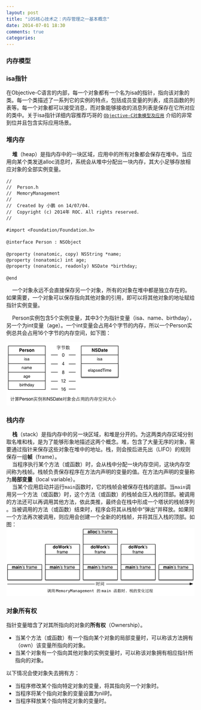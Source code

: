 ```yaml
---
layout: post
title: "iOS核心技术之：内存管理之一基本概念"
date: 2014-07-01 18:30
comments: true
categories: 
---
```


### 内存模型

### isa指针
在Objective-C语言的内部，每一个对象都有一个名为isa的指针，指向该对象的类。每一个类描述了一系列它的实例的特点，包括成员变量的列表，成员函数的列表等。每一个对象都可以接受消息，而对象能够接收的消息列表是保存在它所对应的类中。关于isa指针详细内容推荐巧哥的 [`Objective-C对象模型及应用`](http://blog.devtang.com/blog/2013/10/15/objective-c-object-model/) 介绍的非常到位并且包含实际应用场景。

### 堆内存
&nbsp;&nbsp;&nbsp;&nbsp;**堆**（heap）是指内存中的一块区域，应用中的所有对象都会保存在堆中。当应用向某个类发送alloc消息时，系统会从堆中分配出一块内存，其大小足够存放相应对象的全部实例变量。

```
//
//  Person.h
//  MemoryManagement
//
//  Created by 小鹏 on 14/07/04.
//  Copyright (c) 2014年 ROC. All rights reserved.
//

#import <Foundation/Foundation.h>

@interface Person : NSObject

@property (nonatomic, copy) NSString *name;
@property (nonatomic) int age;
@property (nonatomic, readonly) NSDate *birthday;

@end
```

&nbsp;&nbsp;&nbsp;&nbsp;一个对象永远不会直接保存另一个对象，所有的对象在堆中都是独立存在的。如果需要，一个对象可以保存指向其他对象的引用，即可以将其他对象的地址赋给指针实例变量。

&nbsp;&nbsp;&nbsp;&nbsp;Person实例包含5个实例变量，其中3个为指针变量（isa、name、birthday），另一个为int变量（age）。一个int变量会占用4个字节的内存，所以一个Person实例总共会占用16个字节的内存空间，如下图：

<img src='/images/2014/07/Person_In_Memory_Size.png' />

### 栈内存
&nbsp;&nbsp;&nbsp;&nbsp;**栈**（stack）是指内存中的另一块区域，和堆是分开的。为这两类内存区域分别取名堆和栈，是为了能够形象地描述这两个概念。堆，包含了大量无序的对象，需要通过指针来保存这些对象在堆中的地址。栈，则会按后进先出（LIFO）的规则保存一组**帧**（frame）。  <br/>
&nbsp;&nbsp;&nbsp;&nbsp;当程序执行某个方法（或函数）时，会从栈中分配一块内存空间，这块内存空间称为栈帧。栈帧负责保存程序在方法内声明的变量的值。在方法内声明的变量称为**局部变量**（local variable）。  <br/>
&nbsp;&nbsp;&nbsp;&nbsp;当某个应用启动并运行`main`函数时，它的栈帧会被保存在栈的底部。当`main`调用另一个方法（或函数）时，这个方法（或函数）的栈帧会压入栈的顶部。被调用的方法还可以再调用其他方法，依此类推，最终会在栈中形成一个塔状的栈帧序列 。当被调用的方法（或函数）结束时，程序会将其从栈帧中“弹出”并释放。如果同一个方法再次被调用，则应用会创建一个全新的的栈帧，并将其压入栈的顶部。如图：  <br/>
<img src='/images/2014/07/Person_Method_Stack.png' />

### 对象所有权
指针变量暗含了对其所指向的对象的**所有权**（Ownership）。

* 当某个方法（或函数）有一个指向某个对象的局部变量时，可以称该方法拥有（own）该变量所指向的对象。
* 当某个对象有一个指向其他对象的实例变量时，可以称该对象拥有相应指针所指向的对象。 

以下情况会使对象失去拥有方：

* 当程序修改某个指向特定对象的变量，将其指向另一个对象时。
* 当程序将某个指向对象的变量设置为nil时。
* 当程序释放某个指向特定对象的变量时。


